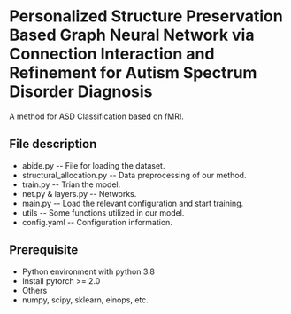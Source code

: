 # Personalized Structure Preservation Based Graph Neural Network via Connection Interaction and Refinement for Autism Spectrum Disorder Diagnosis

A method for ASD Classification based on fMRI.

## File description

- abide.py -- File for loading the dataset.
- structural_allocation.py -- Data preprocessing of our method.
- train.py -- Trian the model.
- net.py & layers.py -- Networks.
- main.py -- Load the relevant configuration and start training.
- utils -- Some functions utilized in our model.
- config.yaml -- Configuration information.

## Prerequisite

- Python environment with python 3.8
- Install pytorch >= 2.0
- Others
- numpy, scipy, sklearn, einops, etc.